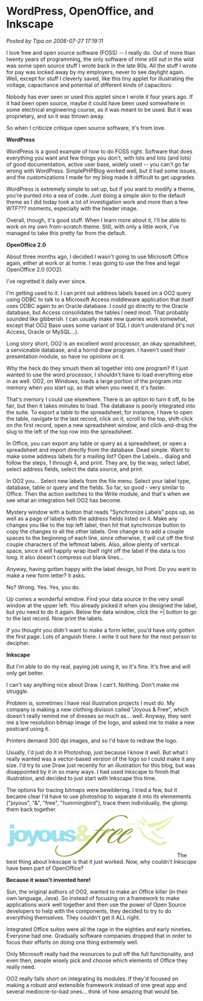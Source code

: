 # WordPress, OpenOffice, and Inkscape

*Posted by Tipa on 2006-07-27 17:19:11*

I love free and open source software (FOSS) -- I really do. Out of more than twenty years of programming, the only software of mine still out in the wild was some open source stuff I wrote back in the late 80s. All the stuff I wrote for pay was locked away by my employers, never to see daylight again. Well, except for stuff I cleverly saved, like this tiny applet for illustrating the voltage, capacitance and potential of different kinds of capacitors:





Nobody has ever seen or used this applet since I wrote it four years ago. If it had been open source, maybe it could have been used somewhere in some electrical engineering course, as it was meant to be used. But it was proprietary, and so it was thrown away.

So when I criticize critique open source software, it's from love.

**WordPress**

WordPress is a good example of how to do FOSS right. Software that does everything you want and few things you don't, with lots and lots (and lots) of good documentation, active user base, widely used -- you can't go far wrong with WordPress. SimplePHPBlog worked well, but it had some issues, and the customizations I made for my blog made it difficult to get upgrades.

WordPress is extremely simple to set up, but if you want to modify a theme, you're punted into a sea of code. Just doing a simple skin to the default theme as I did today took a lot of investigation work and more than a few WTF??? moments, especially with the header image.

Overall, though, it's good stuff. When I learn more about it, I'll be able to work on my own from-scratch theme. Still, with only a little work, I've managed to take this pretty far from the default.

**OpenOffice 2.0**

About three months ago, I decided I wasn't going to use Microsoft Office again, either at work or at home. I was going to use the free and legal OpenOffice 2.0 (OO2).

I've regretted it daily ever since.

I'm getting used to it. I can print out address labels based on a OO2 query using ODBC to talk to a Microsoft Access middleware application that itself uses ODBC again to an Oracle database. I could go directly to the Oracle database, but Access consolidates the tables I need most. That probably sounded like gibberish. I can usually make new queries work somewhat, except that OO2 Base uses some variant of SQL I don't understand (it's not Access, Oracle or MySQL...).

Long story short, OO2 is an excellent word processor, an okay spreadsheet, a serviceable database, and a horrid draw program. I haven't used their presentation module, so have no opinions on it.

Why the heck do they smush them all together into one program? If I just wanted to use the word processor, I shouldn't have to load everything else in as well. OO2, on Windows, loads a large portion of the program into memory when you start up, so that when you need it, it's faster.

That's memory I could use elsewhere. There is an option to turn it off, to be fair, but then it takes minutes to load.
The database is poorly integrated into the suite. To export a table to the spreadsheet, for instance, I have to open the table, navigate to the last record, click on it, scroll to the top, shift-click on the first record, open a new spreadsheet window, and click-and-drag the slug to the left of the top row into the spreadsheet.

In Office, you can export any table or query as a spreadsheet, or open a spreadsheet and import directly from the database. Dead simple. Want to make some address labels for a mailing list? Open the Labels... dialog and follow the steps, 1 through 4, and print. They are, by the way, select label, select address fields, select the data source, and print.

In OO2 you... Select new labels from the file menu. Select your label type, database, table or query and the fields. So far, so good - very similar to Office. Then the action switches to the Write module, and that's when we see what an integration hell OO2 has become.

Mystery window with a button that reads "Synchronize Labels" pops up, as well as a page of labels with the address fields listed on it. Make any changes you like to the top left label, then hit that synchronize button to copy the changes to all the other labels. One change is to add a couple spaces to the beginning of each line, since otherwise, it will cut off the first couple characters of the leftmost labels. Also, allow plenty of vertical space, since it will happily wrap itself right off the label if the data is too long. It also doesn't compress out blank lines...

Anyway, having gotten happy with the label design, hit Print. Do you want to make a new form letter? it asks.

No? Wrong. Yes. Yes, you do.

Up comes a wonderful window. Find your data source in the very small window at the upper left. You already picked it when you designed the label, but you need to do it again. Below the data window, click the >| button to go to the last record. Now print the labels.

If you thought you didn't want to make a form letter, you'd have only gotten the first page. Lots of anguish there. I write it out here for the next person to decipher.

**Inkscape**

But I'm able to do my real, paying job using it, so it's fine. It's free and will only get better.

I can't say anything nice about Draw. I can't. Nothing. Don't make me struggle.

Problem is, sometimes I have real illustration projects I must do. My company is making a new clothing division called "Joyous & Free", which doesn't really remind me of dresses so much as... well. Anyway, they sent me a low resolution bitmap image of the logo, and asked me to make a new postcard using it.

Printers demand 300 dpi images, and so I'd have to redraw the logo.

Usually, I'd just do it in Photoshop, just because I know it well. But what I really wanted was a vector-based version of the logo so I could make it any size. I'd try to use Draw just recently for an illustration for this blog, but was disappointed by it in so many ways. I had used Inkscape to finish that illustration, and decided to just start with Inkscape this time.

The options for tracing bitmaps were bewildering. I tried a few, but it became clear I'd have to use photoshop to separate it into its elemements ("joyous", "&", "free", "hummingbird"), trace them individually, the glomp them back together.
![some other joyous logo](../uploads/2006/07/joyouslogo.png)
The best thing about Inkscape is that it just worked. Now, why couldn't *Inkscape* have been part of OpenOffice?

**Because it wasn't invented here!**

Sun, the original authors of OO2, wanted to make an Office killer (in their own language, Java). So instead of focusing on a framework to make applications work well together and then use the power of Open Source developers to help with the components, they decided to try to do everything themselves. They couldn't get it ALL right.

Integrated Office suites were all the rage in the eighties and early nineties. Everyone had one. Gradually software companies dropped that in order to focus their efforts on doing one thing extremely well.

Only Microsoft really had the resources to pull off the full functionality, and even then, people wisely pick and choose which elements of Office they really need.

OO2 really falls short on integrating its modules. If they'd focused on making a robust and extensible framework instead of one great app and several mediocre-to-bad ones... think of how amazing that would be.
